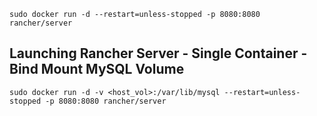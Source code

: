 
```
sudo docker run -d --restart=unless-stopped -p 8080:8080 rancher/server
```


## Launching Rancher Server - Single Container - Bind Mount MySQL Volume

```
sudo docker run -d -v <host_vol>:/var/lib/mysql --restart=unless-stopped -p 8080:8080 rancher/server
```